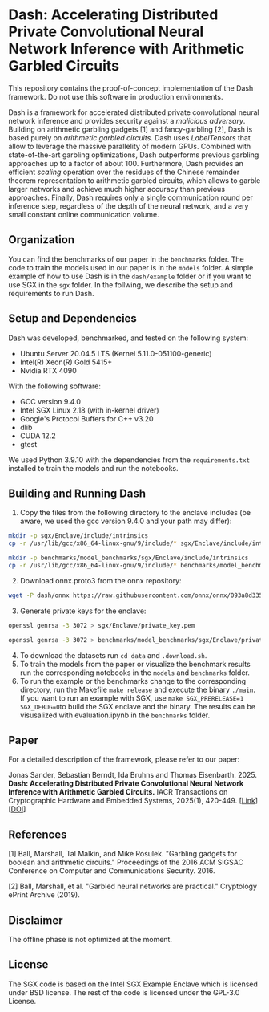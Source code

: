 # Dash: Accelerating Distributed Private Convolutional Neural Network Inference with Arithmetic Garbled Circuits

This repository contains the proof-of-concept implementation of the Dash framework. Do not use this software in production environments.

Dash is a framework for accelerated distributed private convolutional neural network inference and provides security against a *malicious adversary*. Building on arithmetic garbling gadgets [1] and fancy-garbling [2], Dash is based purely on *arithmetic garbled circuits*. Dash uses *LabelTensors* that allow to leverage the massive parallelity of modern GPUs. Combined with state-of-the-art garbling optimizations, Dash outperforms previous garbling approaches up to a factor of about 100. Furthermore, Dash provides an efficient *scaling* operation over the residues of the Chinese remainder theorem representation to arithmetic garbled circuits, which allows to garble larger networks and achieve much higher accuracy than previous approaches. Finally, Dash requires only a single communication round per inference step, regardless of the depth of the neural network, and a very small constant online communication volume.

## Organization
You can find the benchmarks of our paper in the `benchmarks` folder. The code to train the models used in our paper is in the `models` folder. A simple example of how to use Dash is in the `dash/example` folder or if you want to use SGX in the `sgx` folder. In the follwing, we describe the setup and requirements to run Dash. 

## Setup and Dependencies
Dash was developed, benchmarked, and tested on the following system:
- Ubuntu Server 20.04.5 LTS (Kernel 5.11.0-051100-generic)
- Intel(R) Xeon(R) Gold 5415+
- Nvidia RTX 4090

With the following software:
- GCC version 9.4.0
- Intel SGX Linux 2.18 (with in-kernel driver)
- Google's Protocol Buffers for C++ v3.20
- dlib
- CUDA 12.2
- gtest

We used Python 3.9.10 with the dependencies from the `requirements.txt` installed to train the models and run the notebooks.

## Building and Running Dash
1. Copy the files from the following directory to the enclave includes (be aware, we used the gcc version 9.4.0 and your path may differ):
```bash
mkdir -p sgx/Enclave/include/intrinsics
cp -r /usr/lib/gcc/x86_64-linux-gnu/9/include/* sgx/Enclave/include/intrinsics

mkdir -p benchmarks/model_benchmarks/sgx/Enclave/include/intrinsics
cp -r /usr/lib/gcc/x86_64-linux-gnu/9/include/* benchmarks/model_benchmarks/sgx/Enclave/include/intrinsics
```
2. Download onnx.proto3 from the onnx repository:
```bash
wget -P dash/onnx https://raw.githubusercontent.com/onnx/onnx/093a8d335a66ea136eb1f16b3a1ce6237ee353ab/onnx/onnx.proto3
```
3. Generate private keys for the enclave:
```bash
openssl genrsa -3 3072 > sgx/Enclave/private_key.pem

openssl genrsa -3 3072 > benchmarks/model_benchmarks/sgx/Enclave/private_key.pem
```
4. To download the datasets run `cd data` and `.download.sh`.
5. To train the models from the paper or visualize the benchmark results run the corresponding notebooks in the `models` and `benchmarks` folder.
6. To run the example or the benchmarks change to the corresponding directory, run the Makefile `make release` and execute the binary `./main`. If you want to run an example with SGX, use `make SGX_PRERELEASE=1 SGX_DEBUG=0`to build the SGX enclave and the binary. The results can be visusalized with evaluation.ipynb in the `benchmarks` folder.

## Paper
For a detailed description of the framework, please refer to our paper:

Jonas Sander, Sebastian Berndt, Ida Bruhns and Thomas Eisenbarth. 2025. **Dash: Accelerating Distributed Private Convolutional Neural Network Inference with Arithmetic Garbled Circuits.** IACR Transactions on Cryptographic Hardware and Embedded Systems, 2025(1), 420-449. \[[Link](https://tches.iacr.org/index.php/TCHES/article/view/11935)\] \[[DOI](https://doi.org/10.46586/tches.v2025.i1.420-449)\]

## References
[1] Ball, Marshall, Tal Malkin, and Mike Rosulek. "Garbling gadgets for boolean and arithmetic circuits." Proceedings of the 2016 ACM SIGSAC Conference on Computer and Communications Security. 2016.

[2] Ball, Marshall, et al. "Garbled neural networks are practical." Cryptology ePrint Archive (2019).

## Disclaimer
The offline phase is not optimized at the moment.

## License
The SGX code is based on the Intel SGX Example Enclave which is licensed under BSD license. The rest of the code is licensed under the GPL-3.0 License.
